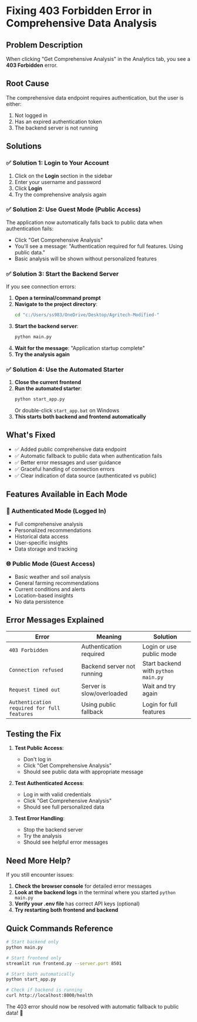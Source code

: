 # Fixing 403 Forbidden Error in Comprehensive Data Analysis

## Problem Description
When clicking "Get Comprehensive Analysis" in the Analytics tab, you see a **403 Forbidden** error.

## Root Cause
The comprehensive data endpoint requires authentication, but the user is either:
1. Not logged in
2. Has an expired authentication token
3. The backend server is not running

## Solutions

### ✅ Solution 1: Login to Your Account
1. Click on the **Login** section in the sidebar
2. Enter your username and password
3. Click **Login**
4. Try the comprehensive analysis again

### ✅ Solution 2: Use Guest Mode (Public Access)
The application now automatically falls back to public data when authentication fails:
- Click "Get Comprehensive Analysis"
- You'll see a message: "Authentication required for full features. Using public data."
- Basic analysis will be shown without personalized features

### ✅ Solution 3: Start the Backend Server
If you see connection errors:

1. **Open a terminal/command prompt**
2. **Navigate to the project directory**:
   ```bash
   cd "c:/Users/ss983/OneDrive/Desktop/Agritech-Modified-"
   ```
3. **Start the backend server**:
   ```bash
   python main.py
   ```
4. **Wait for the message**: "Application startup complete"
5. **Try the analysis again**

### ✅ Solution 4: Use the Automated Starter
1. **Close the current frontend**
2. **Run the automated starter**:
   ```bash
   python start_app.py
   ```
   Or double-click `start_app.bat` on Windows
3. **This starts both backend and frontend automatically**

## What's Fixed
- ✅ Added public comprehensive data endpoint
- ✅ Automatic fallback to public data when authentication fails
- ✅ Better error messages and user guidance
- ✅ Graceful handling of connection errors
- ✅ Clear indication of data source (authenticated vs public)

## Features Available in Each Mode

### 🔐 Authenticated Mode (Logged In)
- Full comprehensive analysis
- Personalized recommendations
- Historical data access
- User-specific insights
- Data storage and tracking

### 🌐 Public Mode (Guest Access)
- Basic weather and soil analysis
- General farming recommendations
- Current conditions and alerts
- Location-based insights
- No data persistence

## Error Messages Explained

| Error | Meaning | Solution |
|-------|---------|----------|
| `403 Forbidden` | Authentication required | Login or use public mode |
| `Connection refused` | Backend server not running | Start backend with `python main.py` |
| `Request timed out` | Server is slow/overloaded | Wait and try again |
| `Authentication required for full features` | Using public fallback | Login for full features |

## Testing the Fix

1. **Test Public Access**:
   - Don't log in
   - Click "Get Comprehensive Analysis"
   - Should see public data with appropriate message

2. **Test Authenticated Access**:
   - Log in with valid credentials
   - Click "Get Comprehensive Analysis"
   - Should see full personalized data

3. **Test Error Handling**:
   - Stop the backend server
   - Try the analysis
   - Should see helpful error messages

## Need More Help?

If you still encounter issues:

1. **Check the browser console** for detailed error messages
2. **Look at the backend logs** in the terminal where you started `python main.py`
3. **Verify your .env file** has correct API keys (optional)
4. **Try restarting both frontend and backend**

## Quick Commands Reference

```bash
# Start backend only
python main.py

# Start frontend only
streamlit run frontend.py --server.port 8501

# Start both automatically
python start_app.py

# Check if backend is running
curl http://localhost:8000/health
```

The 403 error should now be resolved with automatic fallback to public data! 🎉